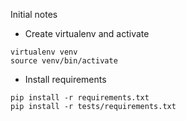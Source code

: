 Initial notes

* Create virtualenv and activate
```
virtualenv venv
source venv/bin/activate
```

* Install requirements
```
pip install -r requirements.txt
pip install -r tests/requirements.txt
```
